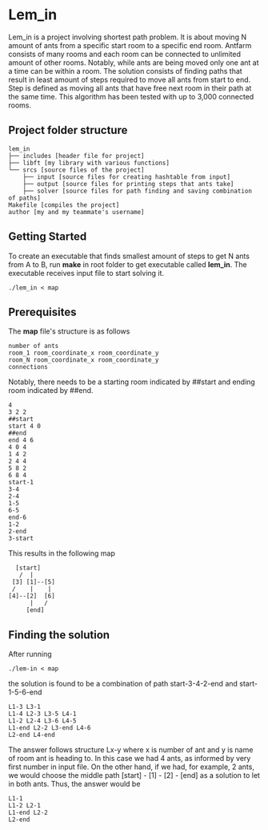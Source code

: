 # Lem_in
Lem_in is a project involving shortest path problem. It is about moving N amount of ants from a specific start room to a specific end room. Antfarm consists of many rooms and each room can be connected to unlimited amount of other rooms. Notably, while ants are being moved only one ant at a time can be within a room. The solution consists of finding paths that result in least amount of steps required to move all ants from start to end. Step is defined as moving all ants that have free next room in their path at the same time. This algorithm has been tested with up to 3,000 connected rooms.

## Project folder structure
```
lem_in
├── includes [header file for project]
├── libft [my library with various functions]
└── srcs [source files of the project]
    ├── input [source files for creating hashtable from input]
    ├── output [source files for printing steps that ants take]
    ├── solver [source files for path finding and saving combination of paths]
Makefile [compiles the project]
author [my and my teammate's username]
```

## Getting Started
To create an executable that finds smallest amount of steps to get N ants from A to B, run **make** in root folder to get executable called **lem_in**. The executable receives input file to start solving it.

```
./lem_in < map
```

## Prerequisites
The **map** file's structure is as follows
```
number of ants
room_1 room_coordinate_x room_coordinate_y
room_N room_coordinate_x room_coordinate_y
connections
```
Notably, there needs to be a starting room indicated by ##start and ending room indicated by ##end.
```
4
3 2 2
##start
start 4 0
##end
end 4 6
4 0 4
1 4 2
2 4 4
5 8 2
6 8 4
start-1
3-4
2-4
1-5
6-5
end-6
1-2
2-end
3-start
```
This results in the following map
```
  [start]
   /  |
 [3] [1]--[5]
 /    |    |
[4]--[2]  [6]
      |   /
     [end]
```
## Finding the solution
After running
```
./lem-in < map
```
the solution is found to be a combination of path start-3-4-2-end and start-1-5-6-end
```
L1-3 L3-1
L1-4 L2-3 L3-5 L4-1
L1-2 L2-4 L3-6 L4-5
L1-end L2-2 L3-end L4-6
L2-end L4-end
```
The answer follows structure Lx-y where x is number of ant and y is name of room ant is heading to.
In this case we had 4 ants, as informed by very first number in input file. On the other hand,
if we had, for example, 2 ants, we would choose the middle path [start] - [1] - [2] - [end] as a solution
to let in both ants. Thus, the answer would be

```
L1-1
L1-2 L2-1
L1-end L2-2
L2-end
```

